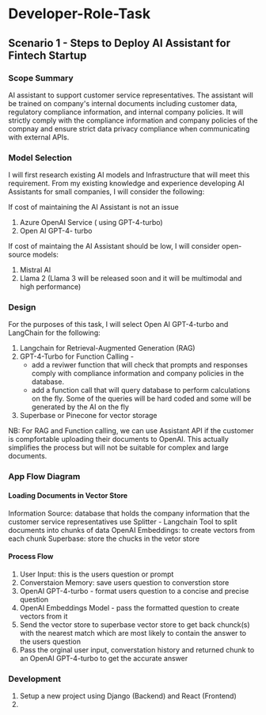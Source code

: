 # Developer-Role-Task

## Scenario 1 - Steps to Deploy AI Assistant for Fintech Startup

### Scope Summary
AI assistant to support customer service representatives. The assistant will be trained on company's internal documents including customer data, regulatory compliance information, and internal company policies. It will strictly comply with the compliance information and company policies of the compnay and ensure strict data privacy compliance when communicating with external APIs.

### Model Selection 
I will first research existing AI models and Infrastructure that will meet this requirement. From my existing knowledge and experience developing AI Assistants for small companies, I will consider the following:

If cost of maintaining the AI Assistant is not an issue
1. Azure OpenAI Service ( using GPT-4-turbo)
2. Open AI GPT-4- turbo

If cost of maintaing the AI Assistant should be low, I will consider open-source models:
1. Mistral AI
2. Llama 2 (Llama 3 will be released soon and it will be multimodal and high performance)

### Design
For the purposes of this task, I will select Open AI GPT-4-turbo and LangChain for the following:
1. Langchain for Retrieval-Augmented Generation (RAG) 
2. GPT-4-Turbo for Function Calling -
    - add a reviwer function that will check that prompts and responses comply with compliance information and company policies in the database.
    - add a function call that will query database to perform calculations on the fly. Some of the queries will be hard coded and some will be generated by the AI on the fly
3. Superbase or Pinecone for vector storage

NB: For RAG and Function calling, we can use Assistant API if the customer is compfortable uploading their documents to OpenAI. This actually simplifies the process but will not be suitable for complex and large documents.

### App Flow Diagram
#### Loading Documents in Vector Store
Information Source: database that holds the company information that the customer service representatives use
Splitter - Langchain Tool to split documents into chunks of data
OpenAI Embeddings: to create vectors from each chunk
Superbase: store the chucks in the vetor store

#### Process Flow
1. User Input: this is the users question or prompt
2. Converstaion Memory: save users question to converstion store
3. OpenAI GPT-4-turbo  - format users question to a concise and precise question
4. OpenAI Embeddings Model - pass the formatted question to create vectors from it
5. Send the vector store to superbase vector store to get back chunck(s) with the nearest match which are most likely to contain the answer to the users question
6. Pass the orginal user input, converstation history and returned chunk to an OpenAI GPT-4-turbo to get the accurate answer

### Development
1. Setup a new project using Django (Backend) and React (Frontend)
2. 




